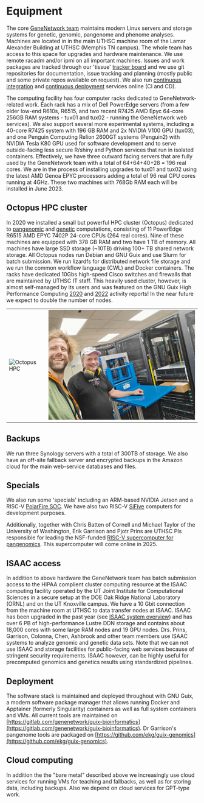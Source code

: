 # Equipment

The core [GeneNetwork team](https://github.com/genenetwork/) maintains modern Linux servers and storage systems for genetic, genomic, pangenome and phenome analyses.
Machines are located in in the main UTHSC machine room of the Lamar Alexander Building at UTHSC (Memphis TN campus).
The whole team has access to this space for upgrades and hardware maintenance.
We use remote racadm and/or ipmi on all important machines.
Issues and work packages are tracked through our 'tissue' [tracker board](https://issues.genenetwork.org/) and we use git repositories for documentation, issue tracking and planning (mostly public and some private repos available on request).
We also run [continuous integration](https://ci.genenetwork.org/) and [continuous deployment](https://cd.genenetwork.org/) services online (CI and CD).

The computing facility has four computer racks dedicated to GeneNetwork-related work.
Each rack has a mix of Dell PowerEdge servers (from a few older low-end R610s, R6515, and two recent R7425 AMD Epyc 64-core 256GB RAM systems - tux01 and tux02 - running the GeneNetwork web services).
We also support several more experimental systems, including a 40-core R7425 system with 196 GB RAM and 2x NVIDIA V100 GPU (tux03), and one Penguin Computing Relion 2600GT systems (Penguin2) with NVIDIA Tesla K80 GPU used for software development and to serve outside-facing less secure R/shiny and Python services that run in isolated containers. Effectively, we have three outward facing servers that are fully used by the GeneNetwork team with a total of 64+64+40+28 = 196 real cores.
We are in the process of installing upgrades to tux01 and tux02 using the latest AMD Genoa EPYC processors adding a total of 96 real CPU cores running at 4GHz. These two machines with 768Gb RAM each will be installed in June 2023.

## Octopus HPC cluster

In 2020 we installed a small but powerful HPC cluster (Octopus) dedicated to [pangenomic](https://www.biorxiv.org/content/10.1101/2021.11.10.467921v1) and [genetic](https://genenetwork.org/) computations, consisting of 11 PowerEdge R6515 AMD EPYC 7402P 24-core CPUs (264 real cores).
Nine of these machines are equipped with 378 GB RAM and two have 1 TB of memory.
All machines have large SSD storage (~10TB) driving 100+ TB shared network storage.
All Octopus nodes run Debian and GNU Guix and use Slurm for batch submission.
We run lizardfs for distributed network file storage and we run the common workflow language (CWL) and Docker containers.
The racks have dedicated 10Gbs high-speed Cisco switches and firewalls that are maintained by UTHSC IT staff.
This heavily used cluster, however, is almost self-managed by its users and was featured on the GNU Guix High Performance Computing [2020](https://hpc.guix.info/blog/2021/02/guix-hpc-activity-report-2020/) and  [2022](https://hpc.guix.info/blog/2023/02/guix-hpc-activity-report-2022/) activity reports! In the near future we expect to double the number of nodes.

<table border="0">
<tr>
  <td>
    <img style="height=\"600px\" ; margin: 20px 0px;" alt="Octopus HPC" src="https://github.com/genenetwork/gn-docs/raw/master/general/help/octopus.jpg"/>
  </td>
  <td>
    <img style="height=\"600px\" ; margin: 20px 0px;" alt="Garrison and Prins" src="https://github.com/genenetwork/gn-docs/raw/master/general/help/garrison-prins.jpg"/>
  </td>
</tr>
</table>

## Backups

We run three Synology servers with a total of 300TB of storage.
We also have an off-site fallback server and encrypted backups in the Amazon cloud for the main web-service databases and files.

## Specials

We also run some 'specials' including an ARM-based NVIDIA Jetson and a
RISC-V [PolarFire
SOC](https://www.cnx-software.com/2020/07/20/polarfire-soc-icicle-64-bit-risc-v-and-fpga-development-board-runs-linux-or-freebsd/).
We
have also two RISC-V
[SiFive](https://www.sifive.com/blog/the-heart-of-risc-v-development-is-unmatched)
computers for development purposes.

Additionally, together with Chris Batten of Cornell and Michael Taylor of the University of Washington, Erik Garrison and Pjotr Prins are UTHSC PIs responsible for leading the NSF-funded [RISC-V supercomputer for pangenomics](https://news.cornell.edu/stories/2021/11/5m-grant-will-tackle-pangenomics-computing-challenge). This supercomputer will come online in 2025.

## ISAAC access

In addition to above hardware the GeneNetwork team has batch submission access to the HIPAA complient cluster computing resource at the ISAAC computing facility operated by the UT Joint Institute for Computational Sciences in a secure setup at the DOE Oak Ridge National Laboratory (ORNL) and on the UT Knoxville campus.
We have a 10 Gbit connection from the machine room at UTHSC to data transfer nodes at ISAAC.  ISAAC has been upgraded in the past year (see [ISAAC system overview](https://oit.utk.edu/hpsc/available-resources/)) and has over 6 PB of high-performance Lustre DDN storage and contains about 18,000 cores with some large RAM nodes and 19 GPU nodes.
Drs. Prins, Garrison, Colonna, Chen, Ashbrook and other team members use ISAAC systems to analyze genomic and genetic data sets.
Note that we can not use ISAAC and storage facilities for public-facing web services because of stringent security requirements.
ISAAC however, can be highly useful for precomputed genomics and genetics results using standardized pipelines.

## Deployment

The software stack is maintained and deployed throughout with GNU Guix, a modern software package manager that allows running Docker and Apptainer (formerly Singularity) containers as well as full system containers and VMs.
All current tools are maintained on [https://gitlab.com/genenetwork/guix-bioinformatics](https://gitlab.com/genenetwork/guix-bioinformatics). Dr&nbsp;Garrison's pangenome tools are packaged on [https://github.com/ekg/guix-genomics](https://github.com/ekg/guix-genomics).

## Cloud computing

In addition the the "bare metal" described above we increasingly use cloud services for running VMs for teaching and fallbacks, as well as for storing data, including backups. Also we depend on cloud services for GPT-type work.
